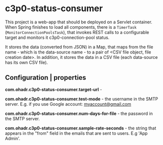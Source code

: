 c3p0-status-consumer
====================

This project is a web-app that should be deployed on a Servlet container. When Spring finishes to load all components, 
there is a `TimerTask` (`MonitorConnectionPoolsTask`), that invokes REST calls to a configurable target and monitors
it c3p0-connection-pool status.

It stores the data (converted from JSON) in a Map, that maps from the file name - which is the data-source name - to 
a pair of <CSV file object, file creation date>.
In addition, it stores the data in a CSV file (each data-source has its own CSV file).



Configuration | properties
----------
**com.ohadr.c3p0-status-consumer.target-url** - 

**com.ohadr.c3p0-status-consumer.test-mode** - the username in the SMTP server. E.g. if you use Google account: myaccount@gmail.com

**com.ohadr.c3p0-status-consumer.num-days-for-file** - the password in the SMTP server.

**com.ohadr.c3p0-status-consumer.sample-rate-seconds** - the string that appears in the "from" field in the emails that are sent to users. E.g 'App Admin'.
